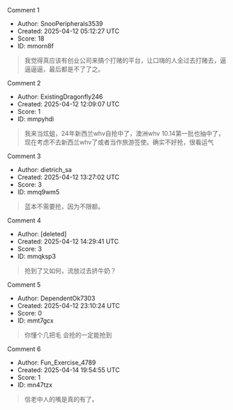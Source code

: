 Comment 1

- Author: SnooPeripherals3539
- Created: 2025-04-12 05:12:27 UTC
- Score: 18
- ID: mmorn8f

> 我觉得真应该有创业公司来搞个打赌的平台，让口嗨的人全过去打赌去，逼逼逼逼，最后都是不了了之。

Comment 2

- Author: ExistingDragonfly246
- Created: 2025-04-12 12:09:07 UTC
- Score: 1
- ID: mmpyhdi

> 我来当炫蛆，24年新西兰whv自抢中了，澳洲whv 10.14第一批也抽中了，现在考虑不去新西兰whv了或者当作旅游签使。确实不好抢，很看运气

Comment 3

- Author: dietrich_sa
- Created: 2025-04-12 13:27:02 UTC
- Score: 3
- ID: mmq9wm5

> 蓝本不需要抢，因为不限额。

Comment 4

- Author: [deleted]
- Created: 2025-04-12 14:29:41 UTC
- Score: 3
- ID: mmqksp3

> 抢到了又如何，流放过去挤牛奶？

Comment 5

- Author: DependentOk7303
- Created: 2025-04-12 23:10:24 UTC
- Score: 0
- ID: mmt7gcx

> 你懂个几把毛 会抢的一定能抢到

Comment 6

- Author: Fun_Exercise_4789
- Created: 2025-04-14 19:54:55 UTC
- Score: 1
- ID: mn47tzx

> 信老中人的嘴是真的有了。
